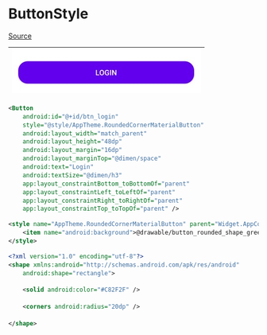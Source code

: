 # ButtonStyle

[Source](https://stackoverflow.com/questions/42684717/rounded-corners-on-material-button)

|<img src="https://github.com/gzeinnumer/ButtonStyle/blob/master/preview/preview1.jpg"/>|
|--|

```xml
<Button
    android:id="@+id/btn_login"
    style="@style/AppTheme.RoundedCornerMaterialButton"
    android:layout_width="match_parent"
    android:layout_height="48dp"
    android:layout_margin="16dp"
    android:layout_marginTop="@dimen/space"
    android:text="Login"
    android:textSize="@dimen/h3"
    app:layout_constraintBottom_toBottomOf="parent"
    app:layout_constraintLeft_toLeftOf="parent"
    app:layout_constraintRight_toRightOf="parent"
    app:layout_constraintTop_toTopOf="parent" />
```
```xml
<style name="AppTheme.RoundedCornerMaterialButton" parent="Widget.AppCompat.Button.Colored">
    <item name="android:background">@drawable/button_rounded_shape_green</item>
</style>
```
```xml
<?xml version="1.0" encoding="utf-8"?>
<shape xmlns:android="http://schemas.android.com/apk/res/android"
    android:shape="rectangle">

    <solid android:color="#C82F2F" />

    <corners android:radius="20dp" />

</shape>
```
